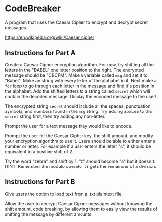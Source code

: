 # CodeBreaker

A program that uses the Caesar Cipher to encrypt and decrypt secret messages.

https://en.wikipedia.org/wiki/Caesar_cipher

## Instructions for Part A

Create a Caesar Cipher encryption algorithm. For now, try shifting all the letters in the "BABEL" one letter position to the right. The encrypted message should be "CBCFM". Make a variable called `msg` and set it to "Babel". Make an string with every letter of the alphabet in it. Next make a `for` loop to go through each letter in the message and find it's position in the alphabet. Add the shifted letters to a string called `secret` which will contain the decoded message. Display the encoded message to the user!

The encrypted string `secret` should include all the spaces, punctuation symbols, and numbers found in the `msg` string. Try adding spaces to the `secret` string first, then try adding any non-letter.

Prompt the user for a text message they would like to encode.

Prompt the user for the Caesar Cipher key, the shift amount, and modify your encryption algorithm to use it. Users should be able to either enter a number or letter. For example if a user enters the letter "c", it should be equivalent to a positive shift of 2.

Try the word "zebra" and shift by 1. "z" should become "a" but it doesn't. HINT: Remember the modulo operator % gets the remainder of a division.

## Instructions for Part B

Give users the option to load text from a .txt plaintext file.

Allow the user to decrypt Caesar Cipher messages without knowing the shift amount, code breaking, by allowing them to easily view the results of shifting the message by different amounts.
